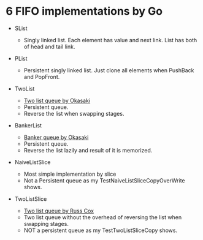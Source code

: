 # 6 FIFO implementations by Go

* SList
  * Singly linked list. Each element has value and next link. List has both of head and tail link.
  
* PList
  * Persistent singly linked list. Just clone all elements when PushBack and PopFront. 
  
* TwoList
  * [Two list queue by Okasaki](https://www.amazon.co.jp/-/en/Chris-Okasaki/dp/0521631246)
  * Persistent queue.
  * Reverse the list when swapping stages.
  
* BankerList
  * [Banker queue by Okasaki](https://www.amazon.co.jp/-/en/Chris-Okasaki/dp/0521631246)
  * Persistent queue.
  * Reverse the list lazily and result of it is memorized.

* NaiveListSlice
  * Most simple implementation by slice
  * Not a Persistent queue as my TestNaiveListSliceCopyOverWrite shows.
  
* TwoListSlice
  * [Two list queue by Russ Cox](https://github.com/golang/go/blob/682a1d2176b02337460aeede0ff9e49429525195/src/net/http/transport.go#L1242-L1306)
  * Two list queue without the overhead of reversing the list when swapping stages.
  * NOT a persistent queue as my TestTwoListSliceCopy shows.
